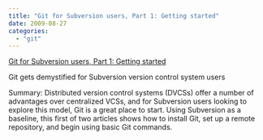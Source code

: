 ```yaml
---
title: "Git for Subversion users, Part 1: Getting started"
date: 2009-08-27
categories: 
  - "git"
---
```


[Git for Subversion users, Part 1: Getting started](http://www.ibm.com/developerworks/web/library/l-git-subversion-1/index.html)  
  
Git gets demystified for Subversion version control system users  
  
Summary: Distributed version control systems (DVCSs) offer a number of advantages over centralized VCSs, and for Subversion users looking to explore this model, Git is a great place to start. Using Subversion as a baseline, this first of two articles shows how to install Git, set up a remote repository, and begin using basic Git commands.
